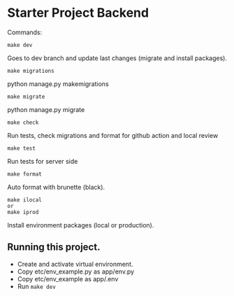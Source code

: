 # Starter Project Backend

Commands:

```
make dev
```
Goes to dev branch and update last changes (migrate and install packages).

```
make migrations
```
python manage.py makemigrations
```
make migrate
```
python manage.py migrate

```
make check
```
Run tests, check migrations and format for github action and local review
```
make test
```
Run tests for server side

```
make format
```
Auto format with brunette (black).

```
make ilocal
or
make iprod
```
Install environment packages (local or production).


## Running this project.

- Create and activate virtual environment.
- Copy etc/env_example.py as app/env.py
- Copy etc/env_example as app/.env
- Run ```make dev```